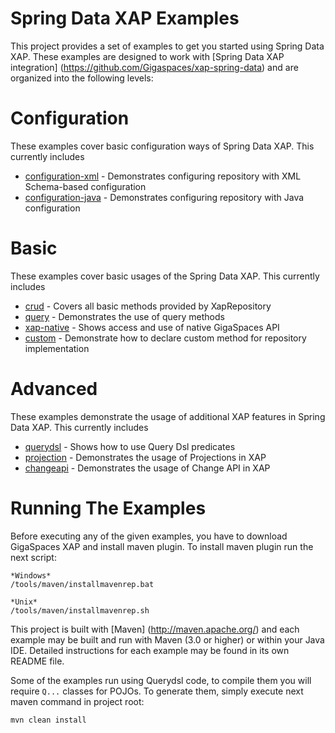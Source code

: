 Spring Data XAP Examples
========================

This project provides a set of examples to get you started using Spring Data XAP. These examples are designed to work with [Spring Data XAP integration] (https://github.com/Gigaspaces/xap-spring-data) and are organized into the following levels:

# Configuration

These examples cover basic configuration ways of Spring Data XAP. This currently includes

* [configuration-xml](/examples/configuration/configuration-xml) - Demonstrates configuring repository with XML Schema-based configuration
* [configuration-java](/examples/configuration/configuration-java) - Demonstrates configuring repository with Java configuration

# Basic

These examples cover basic usages of the Spring Data XAP. This currently includes

* [crud](/examples/basic/crud) - Covers all basic methods provided by XapRepository
* [query](/examples/basic/query) - Demonstrates the use of query methods
* [xap-native](/examples/basic/xap-native) - Shows access and use of native GigaSpaces API
* [custom](/examples/basic/custom) - Demonstrate how to declare custom method for repository implementation

# Advanced

These examples demonstrate the usage of additional XAP features in Spring Data XAP. This currently includes

* [querydsl](/examples/advanced/querydsl) - Shows how to use Query Dsl predicates
* [projection](/examples/advanced/projection) - Demonstrates the usage of Projections in XAP
* [changeapi](/examples/advanced/changeapi) - Demonstrates the usage of Change API in XAP

# Running The Examples

Before executing any of the given examples, you have to download GigaSpaces XAP and install maven plugin.
To install maven plugin run the next script:

```
*Windows*
/tools/maven/installmavenrep.bat

*Unix*
/tools/maven/installmavenrep.sh
```

This project is built with [Maven] (http://maven.apache.org/) and each example may be built and run with Maven (3.0 or higher) or within your Java IDE.
Detailed instructions for each example may be found in its own README file.

Some of the examples run using Querydsl code, to compile them you will require `Q...` classes for POJOs. To generate them, simply execute next maven command in project root:
```
mvn clean install
```
